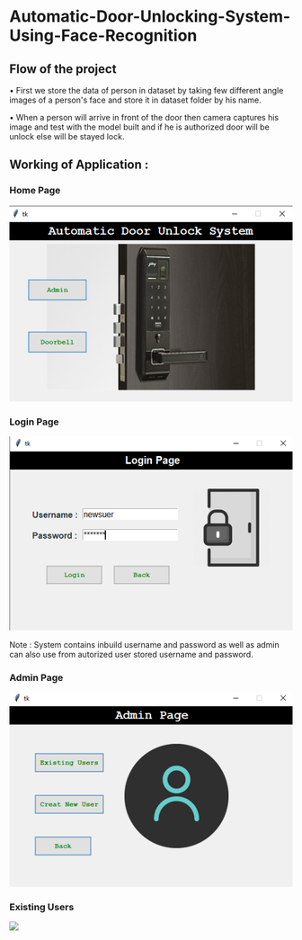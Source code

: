 # Automatic-Door-Unlocking-System-Using-Face-Recognition

## Flow of the project
• First we store the data of person in dataset by taking few different angle images of a person's face and store it in dataset folder by his name.

• When a person will arrive in front of the door then camera captures his image and test with the model built and if he is authorized door will be unlock else will be stayed lock.

## Working of Application :

### Home Page

![](Photos/HomePage.png)

### Login Page

![](Photos/LoginPage.png)

Note : System contains inbuild username and password as well as admin can also use from autorized user stored username and password.

### Admin Page

![](Photos/AdminPage.png)

### Existing Users

![](Photos/UserPage.png)


